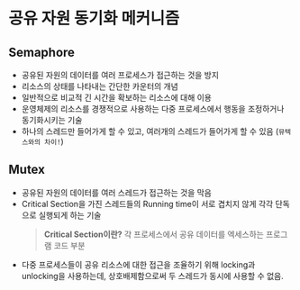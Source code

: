 # 공유 자원 동기화 메커니즘

## Semaphore

- 공유된 자원의 데이터를 여러 프로세스가 접근하는 것을 방지
- 리소스의 상태를 나타내는 간단한 카운터의 개념
- 일반적으로 비교적 긴 시간을 확보하는 리소스에 대해 이용
- 운영체제의 리소스를 경쟁적으로 사용하는 다중 프로세스에서 행동을 조정하거나 동기화시키는 기술
- 하나의 스레드만 들어가게 할 수 있고, 여러개의 스레드가 들어가게 할 수 있음 (`뮤텍스와의 차이!`)

## Mutex

- 공유된 자원의 데이터를 여러 스레드가 접근하는 것을 막음
- Critical Section을 가진 스레드들의 Running time이 서로 겹치지 않게 각각 단독으로 실행되게 하는 기술
  > **Critical Section이란?**
  > 각 프로세스에서 공유 데이터를 엑세스하는 프로그램 코드 부분
- 다중 프로세스들이 공유 리소스에 대한 접근을 조율하기 위해 locking과 unlocking을 사용하는데, 상호배제함으로써 두 스레드가 동시에 사용할 수 없음.
